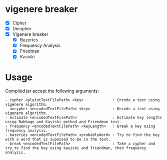 # vigenere breaker
- [x] Cipher
- [x] Decipher
- [x] Vigenere breaker
  - [x] Bazeries
  - [x] Frequency Analysis
  - [x] Friedman
  - [x] Kasiski

# Usage

Compiled jar accept the following arguments:

    - cypher <plaintTextFilePath> <key>             : Encode a text using vigenere algorithm.
    - uncypher <encodedTextFilePath> <key>          : Decode a text using vigenere algorithm.
    - estimate <encodedTextFilePath>                : Estimate key lengths using Babbage and Kasiski method and Friendman test.
    - frequency <encodedTextFilePath> <keyLength>   : Break a key using frequency analysis.
    - bazeries <encodedTextFilePath> <probableWord> : Try to find the key with a word that is supossed to be in the text.
    - break <encodedTextFilePath>                   : Take a cypher and try to find the key using kasiski and friendman, then frequency analysis.
